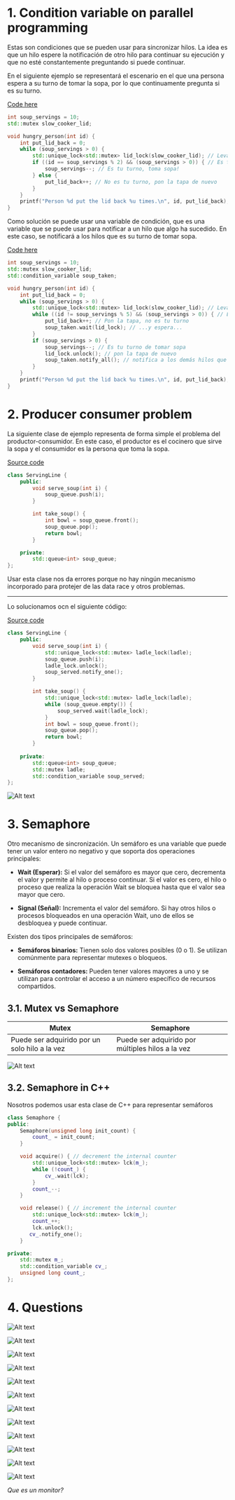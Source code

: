 # 1. Condition variable on parallel programming

Estas son condiciones que se pueden usar para sincronizar hilos. La idea es que un hilo espere la notificación de otro hilo para continuar su ejecución y que no esté constantemente preguntando si puede continuar.

En el siguiente ejemplo se representará el escenario en el que una persona espera a su turno de tomar la sopa, por lo que continuamente pregunta si es su turno.

[Code here](<Ex_Files_Parallel_C_Plus_Plus_Pt2/Exercise Files/CH01/01_02/begin/condition_variable_demo.cpp>)

```c++
int soup_servings = 10;
std::mutex slow_cooker_lid;

void hungry_person(int id) {
    int put_lid_back = 0;
    while (soup_servings > 0) {
        std::unique_lock<std::mutex> lid_lock(slow_cooker_lid); // Levanta la tapa de la olla
        if ((id == soup_servings % 2) && (soup_servings > 0)) { // Es tu turno de tomar sopa?
            soup_servings--; // Es tu turno, toma sopa!
        } else {
            put_lid_back++; // No es tu turno, pon la tapa de nuevo
        }
    }
    printf("Person %d put the lid back %u times.\n", id, put_lid_back);
}
```

Como solución se puede usar una variable de condición, que es una variable que se puede usar para notificar a un hilo que algo ha sucedido. En este caso, se notificará a los hilos que es su turno de tomar sopa.

[Code here](<Ex_Files_Parallel_C_Plus_Plus_Pt2/Exercise Files/CH01/01_02/end/condition_variable_demo.cpp>)

```c++
int soup_servings = 10;
std::mutex slow_cooker_lid;
std::condition_variable soup_taken;

void hungry_person(int id) {
    int put_lid_back = 0;
    while (soup_servings > 0) {
        std::unique_lock<std::mutex> lid_lock(slow_cooker_lid); // Levanta la tapa de la olla
        while ((id != soup_servings % 5) && (soup_servings > 0)) { // Es tu turno de tomar sopa?
            put_lid_back++; // Pon la tapa, no es tu turno
            soup_taken.wait(lid_lock); // ...y espera...
        }
        if (soup_servings > 0) {
            soup_servings--; // Es tu turno de tomar sopa
            lid_lock.unlock(); // pon la tapa de nuevo
            soup_taken.notify_all(); // notifica a los demás hilos que es su turno
        }
    }
    printf("Person %d put the lid back %u times.\n", id, put_lid_back);
}
```

# 2. Producer consumer problem

La siguiente clase de ejemplo representa de forma simple el problema del productor-consumidor. En este caso, el productor es el cocinero que sirve la sopa y el consumidor es la persona que toma la sopa.


[Source code](<Ex_Files_Parallel_C_Plus_Plus_Pt2/Exercise Files/CH01/01_04/begin/producer_consumer_demo.cpp>)

```c++
class ServingLine {
    public:
        void serve_soup(int i) {
            soup_queue.push(i);
        }

        int take_soup() {
            int bowl = soup_queue.front();
            soup_queue.pop();
            return bowl;
        }

    private:
        std::queue<int> soup_queue;
};
```
Usar esta clase nos da errores porque no hay ningún mecanismo incorporado para protejer de las data race y otros problemas.

---

Lo solucionamos ocn el siguiente código:

[Source code](<Ex_Files_Parallel_C_Plus_Plus_Pt2/Exercise Files/CH01/01_04/end/producer_consumer_demo.cpp>)

```c++
class ServingLine {
    public:
        void serve_soup(int i) {
            std::unique_lock<std::mutex> ladle_lock(ladle);
            soup_queue.push(i);
            ladle_lock.unlock();
            soup_served.notify_one();
        }

        int take_soup() {
            std::unique_lock<std::mutex> ladle_lock(ladle);
            while (soup_queue.empty()) {
                soup_served.wait(ladle_lock);
            }
            int bowl = soup_queue.front();
            soup_queue.pop();
            return bowl;
        }
        
    private:
        std::queue<int> soup_queue;
        std::mutex ladle;
        std::condition_variable soup_served;
};
```

![Alt text](./Images/image.png)

# 3. Semaphore

Otro mecanismo de sincronización. Un semáforo es una variable que puede tener un valor entero no negativo y que soporta dos operaciones principales:

- **Wait (Esperar):** Si el valor del semáforo es mayor que cero, decrementa el valor y permite al hilo o proceso continuar. Si el valor es cero, el hilo o proceso que realiza la operación Wait se bloquea hasta que el valor sea mayor que cero.

- **Signal (Señal):** Incrementa el valor del semáforo. Si hay otros hilos o procesos bloqueados en una operación Wait, uno de ellos se desbloquea y puede continuar.

Existen dos tipos principales de semáforos:

- **Semáforos binarios:** Tienen solo dos valores posibles (0 o 1). Se utilizan comúnmente para representar mutexes o bloqueos.

- **Semáforos contadores:** Pueden tener valores mayores a uno y se utilizan para controlar el acceso a un número específico de recursos compartidos.

## 3.1. Mutex vs Semaphore

|Mutex|Semaphore|
|---|---|
|Puede ser adquirido por un solo hilo a la vez|Puede ser adquirido por múltiples hilos a la vez|

![Alt text](./Images/image-1.png)

## 3.2. Semaphore in C++

Nosotros podemos usar esta clase de C++ para representar semáforos

```c++
class Semaphore {
public:
    Semaphore(unsigned long init_count) {
        count_ = init_count;
    }

    void acquire() { // decrement the internal counter
        std::unique_lock<std::mutex> lck(m_);
        while (!count_) {
            cv_.wait(lck);
        }
        count_--;
    }

    void release() { // increment the internal counter
        std::unique_lock<std::mutex> lck(m_);
        count_++;
        lck.unlock();
       cv_.notify_one();
    }

private:
    std::mutex m_;
    std::condition_variable cv_;
    unsigned long count_;
};
```

# 4. Questions

![Alt text](./Images/image-2.png)

![Alt text](./Images/image-3.png)

![Alt text](./Images/image-4.png)

![Alt text](./Images/image-5.png)

![Alt text](./Images/image-6.png)

![Alt text](./Images/image-7.png)

![Alt text](./Images/image-8.png)

![Alt text](./Images/image-9.png)

![Alt text](./Images/image-10.png)

![Alt text](./Images/image-11.png)

![Alt text](./Images/image-12.png)

![Alt text](./Images/image-13.png)

*Que es un monitor?*